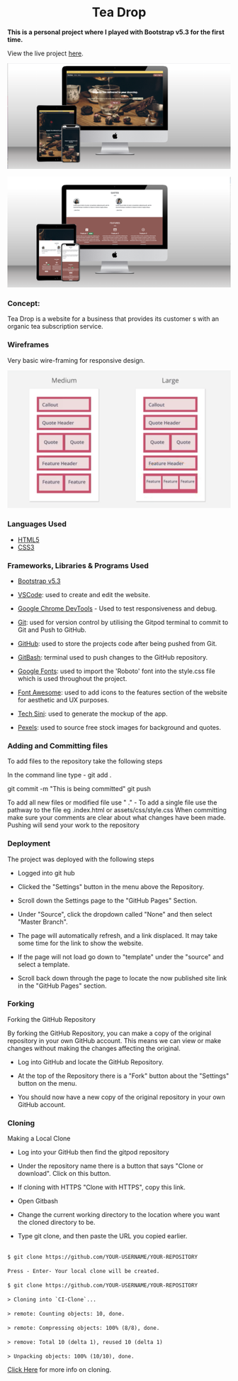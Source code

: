 <h1  align="center">Tea Drop</h1>

**This is a personal project where I played with Bootstrap v5.3 for the first time.**

View the live project [here](https://samarziadat.github.io/tea-subscription-website/).

![Mockup 1](https://github.com/SamarZiadat/tea-subscription-website/blob/main/documentation/mockup-2.png?raw=true)

![Mockup 2](https://github.com/SamarZiadat/tea-subscription-website/blob/main/documentation/mockup-1.png?raw=true)

### Concept: 

Tea Drop is a website for a business that provides its customer s with an organic tea subscription service. 

### Wireframes

Very basic wire-framing for responsive design.

![enter image description here](https://github.com/SamarZiadat/tea-subscription-website/blob/main/documentation/wireframes.png?raw=true)

### Languages Used

- [HTML5](https://en.wikipedia.org/wiki/HTML5)
- [CSS3](https://en.wikipedia.org/wiki/CSS)

### Frameworks, Libraries & Programs Used

- [Bootstrap v5.3](https://getbootstrap.com/docs/5.3/getting-started/introduction/)

-   [VSCode](https://code.visualstudio.com/): used to create and edit the website.

-   [Google Chrome DevTools](https://developer.chrome.com/docs/devtools/)  - Used to test responsiveness and debug.

- [Git](https://git-scm.com/): used for version control by utilising the Gitpod terminal to commit to Git and Push to GitHub.

- [GitHub](https://github.com/): used to store the projects code after being pushed from Git.

- [GitBash](https://en.wikipedia.org/wiki/Bash_(Unix_shell)): terminal used to push changes to the GitHub repository.

- [Google Fonts](https://fonts.google.com/): used to import the 'Roboto' font into the style.css file which is used throughout the project.

- [Font Awesome](https://fontawesome.com/): used to add icons to the features section of the website for aesthetic and UX purposes.

- [Tech Sini](https://techsini.com/multi-mockup/): used to generate the mockup of the app.

- [Pexels](https://www.pexels.com/): used to source free stock images for background and quotes.

### Adding and Committing files

  

To add files to the repository take the following steps

  

In the command line type - git add .

git commit -m "This is being committed" git push

  

To add all new files or modified file use " ." - To add a single file use the pathway to the file eg .index.html or assets/css/style.css When committing make sure your comments are clear about what changes have been made. Pushing will send your work to the repository

  

### Deployment

  

The project was deployed with the following steps

  

- Logged into git hub

- Clicked the "Settings" button in the menu above the Repository.

- Scroll down the Settings page to the "GitHub Pages" Section.

- Under "Source", click the dropdown called "None" and then select "Master Branch".

- The page will automatically refresh, and a link displaced. It may take some time for the link to show the website.

- If the page will not load go down to "template" under the "source" and select a template.

- Scroll back down through the page to locate the now published site link in the "GitHub Pages" section.

  

### Forking

  

Forking the GitHub Repository

  

By forking the GitHub Repository, you can make a copy of the original repository in your own GitHub account. This means we can view or make changes without making the changes affecting the original.

  

- Log into GitHub and locate the GitHub Repository.

- At the top of the Repository there is a "Fork" button about the "Settings" button on the menu.

- You should now have a new copy of the original repository in your own GitHub account.

  

### Cloning

  

Making a Local Clone

  

- Log into your GitHub then find the gitpod repository

- Under the repository name there is a button that says "Clone or download". Click on this button.

- If cloning with HTTPS "Clone with HTTPS", copy this link.

- Open Gitbash

- Change the current working directory to the location where you want the cloned directory to be.

- Type git clone, and then paste the URL you copied earlier.

```

$ git clone https://github.com/YOUR-USERNAME/YOUR-REPOSITORY

Press - Enter- Your local clone will be created.

$ git clone https://github.com/YOUR-USERNAME/YOUR-REPOSITORY

> Cloning into `CI-Clone`...

> remote: Counting objects: 10, done.

> remote: Compressing objects: 100% (8/8), done.

> remove: Total 10 (delta 1), reused 10 (delta 1)

> Unpacking objects: 100% (10/10), done.

```

  

[Click Here](https://docs.github.com/en/free-pro-team@latest/github/creating-cloning-and-archiving-repositories/cloning-a-repository) for more info on cloning.
